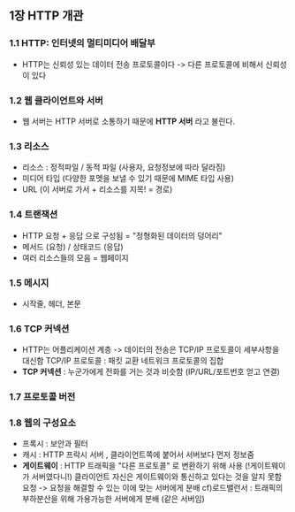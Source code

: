 ## 1장 HTTP 개관

### 1.1 HTTP: 인터넷의 멀티미디어 배달부
- HTTP는 신뢰성 있는 데이터 전송 프로토콜이다
    -> 다른 프로토콜에 비해서 신뢰성이 있다 


### 1.2 웹 클라이언트와 서버
- 웹 서버는 HTTP 서버로 소통하기 때문에 **HTTP 서버** 라고 불린다. 


### 1.3 리소스
- 리소스 : 정적파일 / 동적 파일 (사용자, 요청정보에 따라 달라짐)
- 미디어 타입 (다양한 포멧을 보낼 수 있기 때문에 MIME 타입 사용)
- URL (이 서버로 가서 + 리소스를 지목! = 경로) 


### 1.4 트랜잭션
- HTTP 요청 + 응답 으로 구성됨 = "정형화된 데이터의 덩어리"
- 메서드 (요청) / 상태코드 (응답)
- 여러 리소스들의 모음 = 웹페이지 


### 1.5 메시지
- 시작줄, 헤더, 본문 


### 1.6 TCP 커넥션
- HTTP는 어플리케이션 계층 -> 데이터의 전송은 TCP/IP 프로토콜이 세부사항을 대신함 
    TCP/IP 프로토콜 : 패킷 교환 네트워크 프로토콜의 집합 
- **TCP 커넥션** : 누군가에게 전화를 거는 것과 비슷함 (IP/URL/포트번호 얻고 연결)


### 1.7 프로토콜 버전


### 1.8 웹의 구성요소
- 프록시 : 보안과 필터
- 캐시 : HTTP 프락시 서버 , 클라이언트쪽에 붙어서 서버보다 먼저 정보줌
- **게이트웨이** : HTTP 트래픽을 "다른 프로토콜" 로 변환하기 위해 사용 (!게이트웨이가 서버였다니!)
    클라이언트 자신은 게이트웨이와 통신하고 있다는 것을 알지 못함
    요청 -> 요청을 해결할 수 있는 이에 맞는 서버에게 분배 
    cf)로드밸런서 : 트래픽의 부하분산을 위해 가용가능한 서버에게 분배 (같은 서버임)

